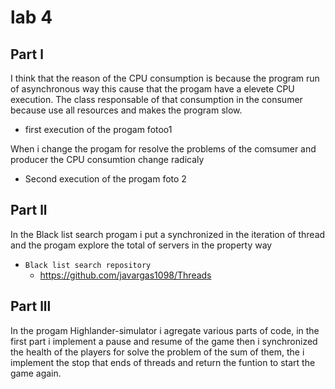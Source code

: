 # lab 4
## Part l
I think that  the reason of the CPU consumption is because the program run of asynchronous way this cause that the progam have a elevete CPU execution.
The class  responsable of that consumption in the consumer because use all resources and  makes the program slow.

 - first execution of the progam
	fotoo1

When i change the progam for resolve the problems of the comsumer and producer the CPU consumtion change radicaly 

 - Second execution of the progam
	foto 2
## Part ll
In the Black list search progam i put a synchronized in the iteration of thread and the progam explore the total of servers in the property way 
 - `Black list search repository`
	 - https://github.com/javargas1098/Threads
## Part lll
In the progam Highlander-simulator i agregate various parts of code, in the first part i implement  a pause and resume of the  game then i synchronized the health of the players for solve the problem of the sum of them, the i implement the stop that ends of threads and return the funtion to start the game again.  
